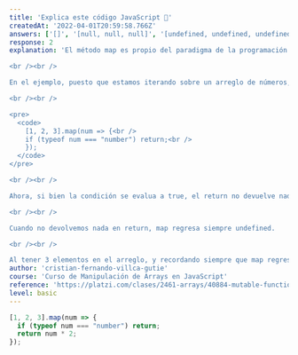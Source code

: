 ```yaml
---
title: 'Explica este código JavaScript 🤔'
createdAt: '2022-04-01T20:59:58.766Z'
answers: ['[]', '[null, null, null]', '[undefined, undefined, undefined]', '[ 3 huecos vacíos ]']
response: 2
explanation: 'El método map es propio del paradigma de la programación funcional. Este método siempre retorna una nuevo arreglo.

<br /><br />

En el ejemplo, puesto que estamos iterando sobre un arreglo de números, la condición evaluaerá true para cada uno de los elementos del arreglo, pero hay 2 sentencias return. JavaScript ignora todo el código que esta después del primer return que encuntra. Dicho esto, tendríamos algo así:

<br /><br />

<pre>
  <code>
    [1, 2, 3].map(num => {<br />
    if (typeof num === "number") return;<br />
    });
  </code>
</pre>

<br /><br />

Ahora, si bien la condición se evalua a true, el return no devuelve nada, simplemente hace que el código se salga del map.

<br /><br />

Cuando no devolvemos nada en return, map regresa siempre undefined.

<br /><br />

Al tener 3 elementos en el arreglo, y recordando siempre que map regresa un nuevo arreglo, obtenemos como resultado final un arreglo de 3 undefined'
author: 'cristian-fernando-villca-gutie'
course: 'Curso de Manipulación de Arrays en JavaScript'
reference: 'https://platzi.com/clases/2461-arrays/40884-mutable-functions/'
level: basic
---
```


```javascript
[1, 2, 3].map(num => {
  if (typeof num === "number") return;
  return num * 2;
});
```